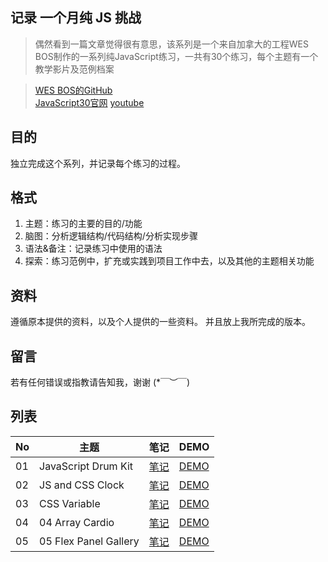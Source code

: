 ## 记录 一个月纯 JS 挑战

>   偶然看到一篇文章觉得很有意思，该系列是一个来自加拿大的工程WES BOS制作的一系列纯JavaScript练习，一共有30个练习，每个主题有一个教学影片及范例档案


>[WES BOS的GitHub](https://github.com/wesbos/JavaScript30)  
[JavaScript30官网](https://javascript30.com/)
[youtube](https://www.youtube.com/playlist?list=PLu8EoSxDXHP6CGK4YVJhL_VWetA865GOH)

## 目的

独立完成这个系列，并记录每个练习的过程。

## 格式

1.  主题：练习的主要的目的/功能
2.  脑图：分析逻辑结构/代码结构/分析实现步骤
3.  语法&备注：记录练习中使用的语法
4.  探索：练习范例中，扩充或实践到项目工作中去，以及其他的主题相关功能

## 资料

遵循原本提供的资料，以及个人提供的一些资料。
并且放上我所完成的版本。

## 留言

若有任何错误或指教请告知我，谢谢 (*￣︶￣)

## 列表

| No | 主题 | 笔记 | DEMO |
| --- | --- | --- | --- |
| 01 | JavaScript Drum Kit | [笔记](https://github.com/Lojze/javascript30/tree/master/01_Java-Script-Drum-Kit) | [DEMO](https://lojze.github.io/javascript30/01_Java-Script-Drum-Kit/index-lozje.html) 
| 02 | JS and CSS Clock | [笔记](https://github.com/Lojze/javascript30/tree/master/02_JS-and-CSS-Clock) | [DEMO](https://lojze.github.io/javascript30/02_JS-and-CSS-Clock/index-lojze.html)
| 03 | CSS Variable | [笔记](https://github.com/Lojze/javascript30/tree/master/03_CSS-Variables) | [DEMO](https://lojze.github.io/javascript30/03_CSS-Variables/index-lojze.html)
| 04 | 04 Array Cardio | [笔记](https://github.com/Lojze/javascript30/tree/master/04_Array_Cardio) | [DEMO](https://lojze.github.io/javascript30/04_Array_Cardio/index-lojze.html)
| 05 | 05 Flex Panel Gallery | [笔记](https://github.com/Lojze/javascript30/tree/master/05_Flex_Panel_Gallery) | [DEMO](https://lojze.github.io/javascript30/05_Flex_Panel_Gallery/index-lojze.html)
 

